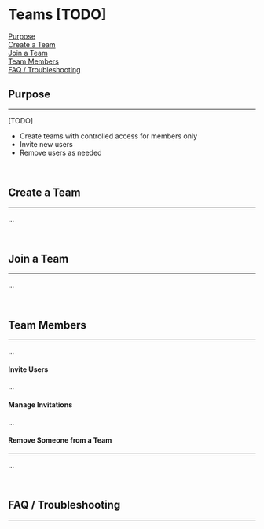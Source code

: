 # Teams [TODO]

[Purpose](#purpose)  
[Create a Team](#create-a-team)   
[Join a Team](#join-a-team)  
[Team Members](#team-members)  
[FAQ / Troubleshooting](#faq--troubleshooting)  

## Purpose
---
[TODO]

* Create teams with controlled access for members only
* Invite new users
* Remove users as needed

<br>

## Create a Team
---
...

<br>

## Join a Team
---
...

<br>

## Team Members
---
...


#### Invite Users
...

#### Manage Invitations
...
<br>

#### Remove Someone from a Team
---
...

<br>






## FAQ / Troubleshooting
---
<br>




